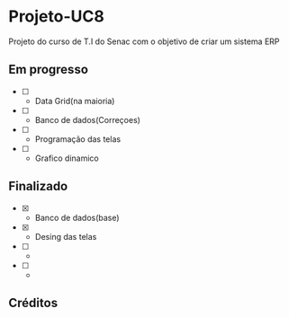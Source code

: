 # Projeto-UC8

Projeto do curso de T.I do Senac com o objetivo de criar um sistema ERP

## Em progresso

- [ ] - Data Grid(na maioria) 

- [ ] - Banco de dados(Correçoes)

- [ ] - Programação das telas

- [ ] - Grafico dinamico

## Finalizado

- [X] - Banco de dados(base)

- [X] - Desing das telas

- [ ] - 

- [ ] - 

## Créditos


